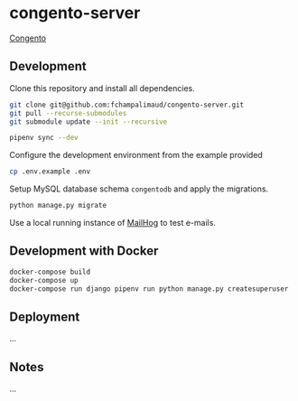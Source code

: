 # congento-server

[Congento](https://congento.org/)


## Development

Clone this repository and install all dependencies.

```bash
git clone git@github.com:fchampalimaud/congento-server.git
git pull --recurse-submodules
git submodule update --init --recursive

pipenv sync --dev
```

Configure the development environment from the example provided

```bash
cp .env.example .env
```

Setup MySQL database schema `congentodb` and apply the migrations.

```bash
python manage.py migrate
```

Use a local running instance of [MailHog](https://github.com/mailhog/MailHog)
to test e-mails.


## Development with Docker

```bash
docker-compose build
docker-compose up
docker-compose run django pipenv run python manage.py createsuperuser
```


## Deployment

...


## Notes

...
